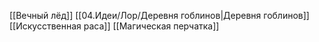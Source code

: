 [[Вечный лёд]]
[[04.Идеи/Лор/Деревня гоблинов|Деревня гоблинов]]
[[Искусственная раса]]
[[Магическая перчатка]]
